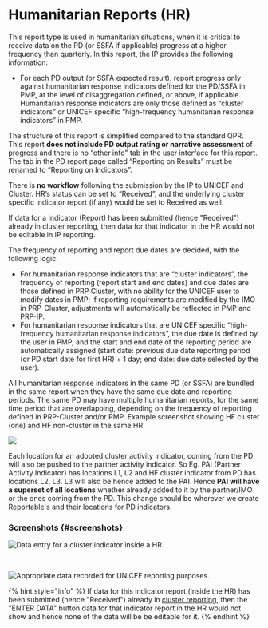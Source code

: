 # Humanitarian Reports \(HR\)

This report type is used in humanitarian situations, when it is critical to receive data on the PD \(or SSFA if applicable\) progress at a higher frequency than quarterly. In this report, the IP provides the following information:

* For each PD output \(or SSFA expected result\), report progress only against humanitarian response indicators defined for the PD/SSFA in PMP, at the level of disaggregation defined, or above, if applicable. Humanitarian response indicators are only those defined as “cluster indicators” or UNICEF specific “high-frequency humanitarian response indicators” in PMP.

The structure of this report is simplified compared to the standard QPR. This report **does not include PD output rating or narrative assessment** of progress and there is no “other info" tab in the user interface for this report. The tab in the PD report page called “Reporting on Results” must be renamed to “Reporting on Indicators”.

There is **no workflow** following the submission by the IP to UNICEF and Cluster. HR’s status can be set to “Received”, and the underlying cluster specific indicator report \(if any\) would be set to Received as well.

If data for a Indicator \(Report\) has been submitted \(hence "Received"\) already in cluster reporting, then data for that indicator in the HR would not be editable in IP reporting.

The frequency of reporting and report due dates are decided, with the following logic:

* For humanitarian response indicators that are “cluster indicators”, the frequency of reporting \(report start and end dates\) and due dates are those defined in PRP Cluster, with no ability for the UNICEF user to modify dates in PMP; if reporting requirements are modified by the IMO in PRP-Cluster, adjustments will automatically be reflected in PMP and PRP-IP.
* For humanitarian response indicators that are UNICEF specific “high-frequency humanitarian response indicators”, the due date is defined by the user in PMP, and the start and end date of the reporting period are automatically assigned \(start date: previous due date reporting period \(or PD start date for first HR\) + 1 day; end date: due date selected by the user\).

All humanitarian response indicators in the same PD \(or SSFA\) are bundled in the same report when they have the same due date and reporting periods. The same PD may have multiple humanitarian reports, for the same time period that are overlapping, depending on the frequency of reporting defined in PRP-Cluster and/or PMP. Example screenshot showing HF cluster \(one\) and HF non-cluster in the same HR:

![](https://lh6.googleusercontent.com/z6VyMc2ZCHsJiN6WxXHA5E_RIMMAtAHQqiXYxCLFCp_d9PpNTYi0nEkJiCn5GyT1YgH2C_ueZuDYcFX7M-K-vynxX9-r1Oke8pGVs-TRA4aYK2k4zby7Yhp14HD2xjctoRsUnLOS)



Each location for an adopted cluster activity indicator, coming from the PD will also be pushed to the partner activity indicator. So Eg. PAI \(Partner Activity Indicator\) has locations L1, L2 and HF cluster indicator from PD has locations L2, L3. L3 will also be hence added to the PAI. Hence **PAI will have a superset of all locations** whether already added to it by the partner/IMO or the ones coming from the PD. This change should be wherever we create Reportable's and their locations for PD indicators.

### Screenshots {#screenshots}

![Data entry for a cluster indicator inside a HR](https://blobscdn.gitbook.com/v0/b/gitbook-28427.appspot.com/o/assets%2F-KzwqgC7O0kW5EDlHvvK%2F-LAWe30zunKHgZEeE0Kc%2F-LAWePAeUu1woi-KT2_4%2FReporting-IP-Enter-Data_02_V3_03.png?alt=media&token=9ef4a4fd-0818-4cea-8b5d-fe9238021db0)

​

![Appropriate data recorded for UNICEF reporting purposes.](https://blobscdn.gitbook.com/v0/b/gitbook-28427.appspot.com/o/assets%2F-KzwqgC7O0kW5EDlHvvK%2F-LAWe30zunKHgZEeE0Kc%2F-LAWfBmgmu8jok8o8iS0%2FReporting-IP-Enter-Data_02_V3_04.png?alt=media&token=889757a7-8ff1-4788-88a2-75bcdbe64b6a)

{% hint style="info" %}
If data for this indicator report \(inside the HR\) has been submitted \(hence "Received"\) already in [cluster reporting](../../cluster-reporting/reporting-on-results/reporting-to-unicef.md), then the "ENTER DATA" button data for that indicator report in the HR would not show and hence none of the data will be be editable for it.
{% endhint %}





